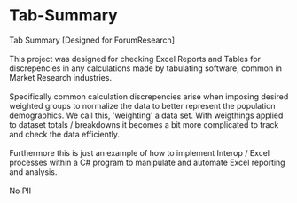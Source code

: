 # Tab-Summary
Tab Summary [Designed for ForumResearch]
<br>
<br>
This project was designed for checking Excel Reports and Tables for discrepencies in any calculations made by tabulating software, common in Market Research industries.
<br>
<br>
Specifically common calculation discrepencies arise when imposing desired weighted groups to normalize the data to better represent the population demographics. We call this, 'weighting' a data set. With weigthings applied to dataset totals / breakdowns it becomes a bit more complicated to track and check the data efficiently.
<br>
<br>
Furthermore this is just an example of how to implement Interop / Excel processes within a C# program to manipulate and automate Excel reporting and analysis.
<br><br>
No PII
